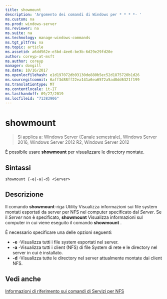 ```yaml
---
title: showmount
description: 'Argomento dei comandi di Windows per * * * *- '
ms.custom: na
ms.prod: windows-server
ms.reviewer: na
ms.suite: na
ms.technology: manage-windows-commands
ms.tgt_pltfrm: na
ms.topic: article
ms.assetid: a6dd562e-e3bd-4ee6-be3b-6d29e29fd20e
author: coreyp-at-msft
ms.author: coreyp
manager: dongill
ms.date: 10/16/2017
ms.openlocfilehash: e1d197072db93130de880b5ec52d1875720b1d26
ms.sourcegitcommit: 6aff3d88ff22ea141a6ea6572a5ad8dd6321f199
ms.translationtype: MT
ms.contentlocale: it-IT
ms.lasthandoff: 09/27/2019
ms.locfileid: "71383906"
---
```

# <a name="showmount"></a>showmount

>Si applica a: Windows Server (Canale semestrale), Windows Server 2016, Windows Server 2012 R2, Windows Server 2012

È possibile usare **showmount** per visualizzare le directory montate.  
  
## <a name="syntax"></a>Sintassi  
```
showmount {-e|-a|-d} <Server>  
```

## <a name="description"></a>Descrizione  
Il comando **showmount**\-riga Utility Visualizza informazioni sui file system montati esportati da server per NFS nel computer specificato dal *Server*. Se il *Server* non è specificato, **showmount** Visualizza informazioni sul computer in cui viene eseguito il comando **showmount** .  
  
È necessario specificare una delle opzioni seguenti:  
  
- **\-e** -Visualizza tutti i file system esportati nel server.  
- **\-a** -Visualizza tutti i client \(NFS\) di file System di rete e le directory nel server in cui è installato.  
- **\-d** -Visualizza tutte le directory nel server attualmente montate dai client NFS.  
  
## <a name="see-also"></a>Vedi anche  
[Informazioni di riferimento sui comandi di Servizi per NFS](services-for-network-file-system-command-reference.md)  